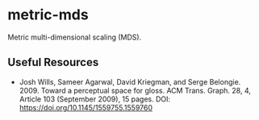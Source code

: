 # metric-mds

Metric multi-dimensional scaling (MDS).

## Useful Resources

- Josh Wills, Sameer Agarwal, David Kriegman, and Serge Belongie. 2009. Toward a perceptual space for gloss. ACM Trans. Graph. 28, 4, Article 103 (September 2009), 15 pages. DOI: https://doi.org/10.1145/1559755.1559760
